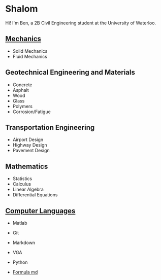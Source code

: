 # Shalom

Hi! I'm Ben, a 2B Civil Engineering student at the University of Waterloo.

## [Mechanics](Mechanics.md)

- Solid Mechanics
- Fluid Mechanics

## Geotechnical Engineering and Materials

- Concrete
- Asphalt
- Wood
- Glass
- Polymers
- Corrosion/Fatigue

## Transportation Engineering

- Airport Design
- Highway Design
- Pavement Design

## Mathematics

- Statistics
- Calculus
- Linear Algebra
- Differential Equations

## [Computer Languages](Computer-Languages.md)

- Matlab
- Git
- Markdown
- VGA
- Python

- [Formula md](formulas.html)
  